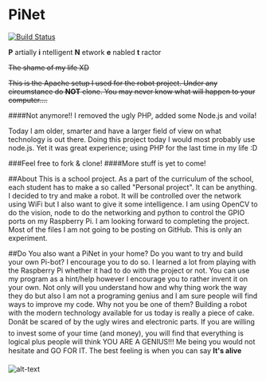 PiNet
=========
[![Build Status](https://travis-ci.org/zpiman/PiNet.svg)](https://travis-ci.org/zpiman/PiNet)

**P** artially **i** ntelligent **N** etwork **e** nabled **t** ractor

~~The shame of my life XD~~

~~This is the Apache setup I used for the robot project. Under any circumstance do **NOT** clone. You may never know what will happen to your computer….~~

####Not anymore!! I removed the ugly PHP, added some Node.js and voila!

Today I am older, smarter and have a larger field of view on what technology is out there.
Doing this project today I would most probably use node.js. Yet it was great experience; using PHP for the last time in my life :D


###Feel free to fork & clone!
####More stuff is yet to come!


##About
This is a school project. As a part of the curriculum of the school, each student has to make a so called
"Personal project". It can be anything. I decided to try and make a robot. It will be controlled over the network
using WiFi but I also want to give it some intelligence. I am using OpenCV to do the vision, node to do the networking
and python to control the GPIO ports on my Raspberry Pi. I am looking forward to completing the project. Most of the
files I am not going to be posting on GitHub. This is only an experiment.

##Do You also want a PiNet in your home?
Do you want to try and build your own Pi-bot? I encourage you to do so. I learned a lot from playing with the Raspberry Pi whether it had to do with the project or not. You can use my program as a hint/help however I encourage you to rather invent it on your own. Not only will you understand how and why thing work the way they do but also I am not a programing genius and I am sure people will find ways to improve my code. Why not you be one of them? Building a robot with the modern technology available for us today is really a piece of cake. Donât be scared of by the ugly wires and electronic parts. If you are willing to invest some of your time (and money), you will find that everything is logical plus people will think YOU ARE A GENIUS!!! Me being you would not hesitate and GO FOR IT. The best feeling is when you can say **It's alive**

![alt-text](http://s24.postimg.org/w0mndz06t/2014_02_07_21_24_06.jpg "This is it!!!")
